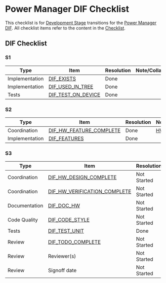 # Power Manager DIF Checklist

This checklist is for [Development Stage](../../../../doc/project_governance/development_stages.md) transitions for the [Power Manager DIF](../../../../hw/ip/pwrmgr/README.md).
All checklist items refer to the content in the [Checklist](../../../../doc/project_governance/checklist/README.md).

<h2>DIF Checklist</h2>

<h3>S1</h3>

Type           | Item                   | Resolution  | Note/Collaterals
---------------|------------------------|-------------|------------------
Implementation | [DIF_EXISTS][]         | Done        |
Implementation | [DIF_USED_IN_TREE][]   | Done        |
Tests          | [DIF_TEST_ON_DEVICE][] | Done        |

[DIF_EXISTS]:         ../../../../doc/project_governance/checklist/README.md#dif_exists
[DIF_USED_IN_TREE]:   ../../../../doc/project_governance/checklist/README.md#dif_used_in_tree
[DIF_TEST_ON_DEVICE]: ../../../../doc/project_governance/checklist/README.md#dif_test_on_device

<h3>S2</h3>

Type           | Item                        | Resolution  | Note/Collaterals
---------------|-----------------------------|-------------|------------------
Coordination   | [DIF_HW_FEATURE_COMPLETE][] | Done        | [HW Dashboard](../../../../hw/README.md)
Implementation | [DIF_FEATURES][]            | Done        |

[DIF_HW_FEATURE_COMPLETE]: ../../../../doc/project_governance/checklist/README.md#dif_hw_feature_complete
[DIF_FEATURES]:            ../../../../doc/project_governance/checklist/README.md#dif_features

<h3>S3</h3>

Type           | Item                             | Resolution  | Note/Collaterals
---------------|----------------------------------|-------------|------------------
Coordination   | [DIF_HW_DESIGN_COMPLETE][]       | Not Started |
Coordination   | [DIF_HW_VERIFICATION_COMPLETE][] | Not Started |
Documentation  | [DIF_DOC_HW][]                   | Not Started |
Code Quality   | [DIF_CODE_STYLE][]               | Not Started |
Tests          | [DIF_TEST_UNIT][]                | Done        |
Review         | [DIF_TODO_COMPLETE][]            | Not Started |
Review         | Reviewer(s)                      | Not Started |
Review         | Signoff date                     | Not Started |

[DIF_HW_DESIGN_COMPLETE]:       ../../../../doc/project_governance/checklist/README.md#dif_hw_design_complete
[DIF_HW_VERIFICATION_COMPLETE]: ../../../../doc/project_governance/checklist/README.md#dif_hw_verification_complete
[DIF_DOC_HW]:                   ../../../../doc/project_governance/checklist/README.md#dif_doc_hw
[DIF_CODE_STYLE]:               ../../../../doc/project_governance/checklist/README.md#dif_code_style
[DIF_TEST_UNIT]:                ../../../../doc/project_governance/checklist/README.md#dif_test_unit
[DIF_TODO_COMPLETE]:            ../../../../doc/project_governance/checklist/README.md#dif_todo_complete
